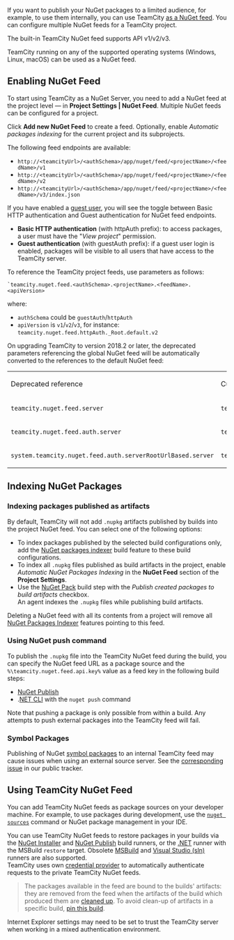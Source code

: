 [//]: # (title: Using TeamCity as NuGet Feed)
[//]: # (auxiliary-id: Using TeamCity as NuGet Feed)

If you want to publish your NuGet packages to a limited audience, for example, to use them internally, you can use TeamCity [as a NuGet feed](https://docs.microsoft.com/en-us/nuget/hosting-packages/overview). You can configure multiple NuGet feeds for a TeamCity project.

The built-in TeamCity NuGet feed supports API v1/v2/v3.

<note>

TeamCity running on any of the supported operating systems (Windows, Linux, macOS) can be used as a NuGet feed.
</note>

## Enabling NuGet Feed

To start using TeamCity as a NuGet Server, you need to add a NuGet feed at the project level — in __Project Settings | NuGet Feed__. Multiple NuGet feeds can be configured for a project.

Click __Add new NuGet Feed__ to create a feed. Optionally, enable _Automatic packages indexing_ for the current project and its subprojects.

The following feed endpoints are available:
* `http://<teamcityUrl>/<authSchema>/app/nuget/feed/<projectName>/<feedName>/v1`
* `http://<teamcityUrl>/<authSchema>/app/nuget/feed/<projectName>/<feedName>/v2`
* `http://<teamcityUrl>/<authSchema>/app/nuget/feed/<projectName>/<feedName>/v3/index.json`
   
If you have enabled a [guest user](guest-user.md), you will see the toggle between Basic HTTP authentication and Guest authentication for NuGet feed endpoints.
* __Basic HTTP authentication__ (with httpAuth prefix): to access packages, a user must have the "_View project_" permission.
* __Guest authentication__ (with guestAuth prefix): if a guest user login is enabled, packages will be visible to all users that have access to the TeamCity server.

To reference the TeamCity project feeds, use parameters as follows:
 
```Shell  
`teamcity.nuget.feed.<authSchema>.<projectName>.<feedName>.<apiVersion>
```   
where:
* `authSchema` could be `guestAuth`/`httpAuth`
* `apiVersion` is `v1`/`v2`/`v3`, for instance: `teamcity.nuget.feed.httpAuth._Root.default.v2`

On upgrading TeamCity to version 2018.2 or later, the deprecated parameters referencing the global NuGet feed will be automatically converted to the references to the default NuGet feed:

<table>
<tr>
<td>

Deprecated reference

</td>

<td>

Current reference

</td></tr><tr>

<td>

`teamcity.nuget.feed.server`

</td>

<td>

`teamcity.nuget.feed.guestAuth._Root.default.v2`

</td></tr><tr>

<td>

`teamcity.nuget.feed.auth.server`

</td>

<td>

`teamcity.nuget.feed.httpAuth._Root.default.v2`

</td></tr><tr>

<td>

`system.teamcity.nuget.feed.auth.serverRootUrlBased.server`
 
</td>
 
<td>
 
`teamcity.nuget.feed.httpAuth._Root.default.v2`

</td></tr></table>

## Indexing NuGet Packages

### Indexing packages published as artifacts

By default, TeamCity will not add `.nupkg` artifacts published by builds into the project NuGet feed. You can select one of the following options:
* To index packages published by the selected build configurations only, add the [NuGet packages indexer](nuget-packages-indexer.md) build feature to these build configurations.
* To index all `.nupkg` files published as build artifacts in the project, enable _Automatic NuGet Packages Indexing_ in the __NuGet Feed__ section of the __Project Settings__.
* Use the [NuGet Pack](nuget-pack.md) build step with the _Publish created packages to build artifacts_ checkbox.  
An agent indexes the `.nupkg` files while publishing build artifacts.

<note>

Deleting a NuGet feed with all its contents from a project will remove all [NuGet Packages Indexer](nuget-packages-indexer.md) features pointing to this feed.
</note>

### Using NuGet push command

To publish the `.nupkg` file into the TeamCity NuGet feed during the build, you can specify the NuGet feed URL as a package source and the `%\teamcity.nuget.feed.api.key%` value as a feed key in the following build steps:
*  [NuGet Publish](nuget-publish.md)
* .[NET CLI](net.md) with the `nuget push` command

Note that pushing a package is only possible from within a build. Any attempts to push external packages into the TeamCity feed will fail.

### Symbol Packages

[//]: # (AltHead:symbols)

Publishing of NuGet [symbol packages](http://docs.nuget.org/ndocs/create-packages/symbol-packages) to an internal TeamCity feed may cause issues when using an external source server. See the [corresponding issue](https://youtrack.jetbrains.com/issue/TW-25512) in our public tracker.

## Using TeamCity NuGet Feed

You can add TeamCity NuGet feeds as package sources on your developer machine. For example, to use packages during development, use the [`nuget sources`](https://docs.microsoft.com/en-us/nuget/tools/cli-ref-sources) command or NuGet package management in your IDE.

You can use TeamCity NuGet feeds to restore packages in your builds via the [NuGet Installer](nuget-installer.md) and [NuGet Publish](nuget-publish.md) build runners, or the [.NET](net.md) runner with the MSBuild `restore` target. Obsolete [MSBuild](msbuild.md) and [Visual Studio (sln)](visual-studio-sln.md) runners are also supported.   
TeamCity uses own [credential provider](https://docs.microsoft.com/en-us/nuget/reference/extensibility/nuget-exe-credential-providers) to automatically authenticate requests to the private TeamCity NuGet feeds.

>The packages available in the feed are bound to the builds' artifacts: they are removed from the feed when the artifacts of the build which produced them are [cleaned up](teamcity-data-clean-up.md). To avoid clean-up of artifacts in a specific build, [pin this build](build-actions.md#Pin+Build).

Internet Explorer settings may need to be set to trust the TeamCity server when working in a mixed authentication environment.

<!--[//]: # (Internal note. Do not delete. "Using TeamCity as NuGet Feedd342e197.txt")-->

